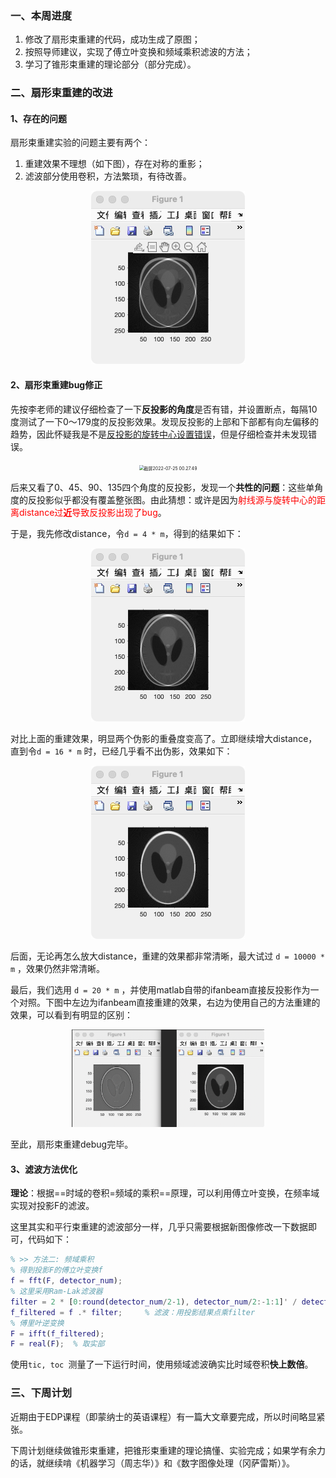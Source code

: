 ### 一、本周进度

1. 修改了扇形束重建的代码，成功生成了原图；
2. 按照导师建议，实现了傅立叶变换和频域乘积滤波的方法；
3. 学习了锥形束重建的理论部分（部分完成）。

### 二、扇形束重建的改进

#### 1、存在的问题

扇形束重建实验的问题主要有两个：

1. 重建效果不理想（如下图），存在对称的重影；
2. 滤波部分使用卷积，方法繁琐，有待改善。

<div align="center"><img src="../../TyporaPics/image-20220724235047002.png" alt="image-20220724235047002" style="zoom:50%;" /></div>

#### 2、扇形束重建bug修正

先按李老师的建议仔细检查了一下**反投影的角度**是否有错，并设置断点，每隔10度测试了一下0～179度的反投影效果。发现反投影的上部和下部都有向左偏移的趋势，因此怀疑我是不是<u>反投影的旋转中心设置错误</u>，但是仔细检查并未发现错误。

<div align="center"><img src="../../TyporaPics/截屏2022-07-25 00.27.49.png" alt="截屏2022-07-25 00.27.49" style="zoom:50%;" /></div>

后来又看了0、45、90、135四个角度的反投影，发现一个**共性的问题**：这些单角度的反投影似乎都没有覆盖整张图。由此猜想：或许是因为<font color="red">射线源与旋转中心的距离distance过**近**导致反投影出现了bug</font>。

于是，我先修改distance，令`d = 4 * m`，得到的结果如下：

<div align="center"><img src="../../TyporaPics/image-20220725004003706.png" alt="image-20220725004003706" style="zoom:50%;" /></div>

对比上面的重建效果，明显两个伪影的重叠度变高了。立即继续增大distance，直到令`d = 16 * m` 时，已经几乎看不出伪影，效果如下：

<div align="center"><img src="../../TyporaPics/image-20220725004415034.png" alt="image-20220725004415034" style="zoom:50%;" /></div>

后面，无论再怎么放大distance，重建的效果都非常清晰，最大试过 `d = 10000 * m` ，效果仍然非常清晰。

最后，我们选用 `d = 20 * m` ，并使用matlab自带的ifanbeam直接反投影作为一个对照。下图中左边为ifanbeam直接重建的效果，右边为使用自己的方法重建的效果，可以看到有明显的区别：

<div align="center"><img src="../../TyporaPics/image-20220725004809946.png" alt="image-20220725004809946" style="zoom:30%;" /></div>

至此，扇形束重建debug完毕。

#### 3、滤波方法优化

**理论**：根据==时域的卷积=频域的乘积==原理，可以利用傅立叶变换，在频率域实现对投影F的滤波。

这里其实和平行束重建的滤波部分一样，几乎只需要根据新图像修改一下数据即可，代码如下：

```matlab
% >> 方法二: 频域乘积
% 得到投影F的傅立叶变换f
f = fft(F, detector_num);
% 这里采用Ram-Lak滤波器
filter = 2 * [0:round(detector_num/2-1), detector_num/2:-1:1]' / detector_num;
f_filtered = f .* filter;     % 滤波：用投影结果点乘filter
% 傅里叶逆变换
F = ifft(f_filtered);
F = real(F);  % 取实部
```

使用`tic, toc `测量了一下运行时间，使用频域滤波确实比时域卷积**快上数倍**。



### 三、下周计划

近期由于EDP课程（即蒙纳士的英语课程）有一篇大文章要完成，所以时间略显紧张。

下周计划继续做锥形束重建，把锥形束重建的理论搞懂、实验完成；如果学有余力的话，就继续啃《机器学习（周志华）》和《数字图像处理（冈萨雷斯）》。

